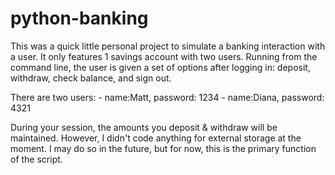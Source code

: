 # python-banking
This was a quick little personal project to simulate a banking interaction with a user. It only features 1 savings account with two users.
Running from the command line, the user is given a set of options after logging in: deposit, withdraw, check balance, and sign out.

There are two users: - name:Matt, password: 1234
                     - name:Diana, password: 4321

During your session, the amounts you deposit & withdraw will be maintained. However, I didn't code anything for external storage at the moment.
I may do so in the future, but for now, this is the primary function of the script. 

